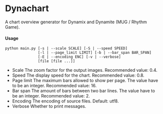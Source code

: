 # Dynachart
 A chart overview generator for Dynamix and Dynamite (MUG / Rhythm Game).

#### Usage

```shell
python main.py [-s | --scale SCALE] [-S | --speed SPEED] 
               [-l | --page_limit LIMIT] [-b | --bar_span BAR_SPAN]
               [-E | --encoding ENC] [-v | --verbose]
               [file [file ...]]
```

- Scale
  The zoom factor for the output images. Recommended value: 0.4.
- Speed
  The display speed for the chart. Recommended value: 0.8.
- Page limit
  The maximum bars allowed to show per page. The value have to be an integer. Recommended value: 16.
- Bar span
  The amount of bars between two bar lines.  The value have to be an integer. Recommended value: 2.
- Encoding
  The encoding of source files. Default: utf8.
- Verbose
  Whether to print messages.


